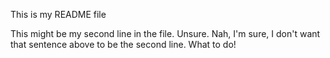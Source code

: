 This is my README file

This might be my second line in the file.  Unsure.
Nah, I'm sure, I don't want that sentence above to be the second line.  What to do!
